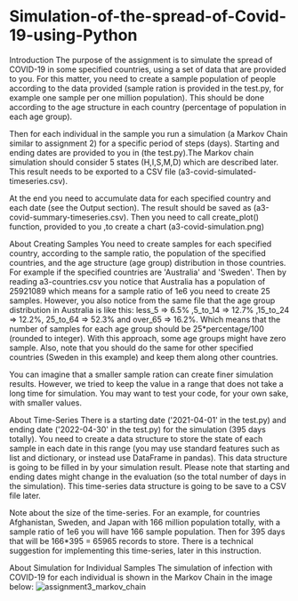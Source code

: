 # Simulation-of-the-spread-of-Covid-19-using-Python

Introduction
The purpose of the assignment is to simulate the spread of COVID-19 in some specified countries, using a set of data that are provided to you. For this matter, you need to create a sample population of people according to the data provided (sample ration is provided in the test.py, for example one sample per one million population). This should be done according to the age structure in each country (percentage of population in each age group).

Then for each individual in the sample you run a simulation (a Markov Chain similar to assignment 2) for a specific period of steps (days). Starting and ending dates are provided to you in (the test.py).The Markov chain simulation should consider 5 states (H,I,S,M,D) which are described later. This result needs to be exported to a CSV file (a3-covid-simulated-timeseries.csv).

At the end you need to accumulate data for each specified country and each date (see the Output section). The result should be saved as (a3-covid-summary-timeseries.csv). Then you need to call create_plot() function, provided to you ,to create a chart (a3-covid-simulation.png)

About Creating Samples
You need to create samples for each specified country, according to the sample ratio, the population of the specified countries, and the age structure (age group) distribution in those countries. For example if the specified countries are 'Australia' and 'Sweden'. Then by reading a3-countries.csv you notice that Australia has a population of 25921089 which means for a sample ratio of 1e6 you need to create 25 samples. However, you also notice from the same file that the age group distribution in Australia is like this: less_5 ⇒ 6.5% ,5_to_14 ⇒ 12.7% ,15_to_24 ⇒ 12.2%, 25_to_64 ⇒ 52.3% and over_65 ⇒ 16.2%. Which means that the number of samples for each age group should be 25*percentage/100 (rounded to integer). With this approach, some age groups might have zero sample. Also, note that you should do the same for other specified countries (Sweden in this example) and keep them along other countries.

You can imagine that a smaller sample ration can create finer simulation results. However, we tried to keep the value in a range that does not take a long time for simulation. You may want to test your code, for your own sake, with smaller values.

About Time-Series
There is a starting date ('2021-04-01' in the test.py) and ending date ('2022-04-30' in the test.py) for the simulation (395 days totally). You need to create a data structure to store the state of each sample in each date in this range (you may use standard features such as list and dictionary, or instead use DataFrame in pandas). This data structure is going to be filled in by your simulation result. Please note that starting and ending dates might change in the evaluation (so the total number of days in the simulation). This time-series data structure is going to be save to a CSV file later.

Note about the size of the time-series. For an example, for countries Afghanistan, Sweden, and Japan with 166 million population totally, with a sample ratio of 1e6 you will have 166 sample population. Then for 395 days that will be 166*395 = 65965 records to store. There is a technical suggestion for implementing this time-series, later in this instruction.

About Simulation for Individual Samples
The simulation of infection with COVID-19 for each individual is shown in the Markov Chain in the image below:
![assignment3_markov_chain](https://github.com/jotheesh1729/Simulation-of-the-spread-of-Covid-19-using-Python-S/assets/66893484/2cf15ade-183b-4c58-b7b7-a32d28c4f8cb)

